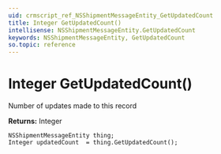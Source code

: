 ```yaml
---
uid: crmscript_ref_NSShipmentMessageEntity_GetUpdatedCount
title: Integer GetUpdatedCount()
intellisense: NSShipmentMessageEntity.GetUpdatedCount
keywords: NSShipmentMessageEntity, GetUpdatedCount
so.topic: reference
---
```


# Integer GetUpdatedCount()

Number of updates made to this record

**Returns:** Integer

```crmscript
NSShipmentMessageEntity thing;
Integer updatedCount  = thing.GetUpdatedCount();
```

